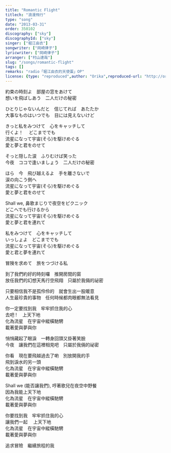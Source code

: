 ```yaml
---
title: "Romantic Flight"
titlech: "浪漫飛行"
type: "song"
date: "2013-03-31"
order: 350102
discography: ["sky"]
discographyId: ["sky"]
singer: ["堀江由衣"]
songwriter: ["岡崎律子"]
lyricwriter: ["岡崎律子"]
arranger: ["村山達哉"]
slug: "/songs/romantic-flight"
tags: []
remarks: "radio「堀江由衣的天使蛋」OP"
license: {type: "reproduced",author: "Orika",reproduced-url: "http://orikamushi.myweb.hinet.net",reproduced-website: "織歌蟲"}
---
```


約束の時刻よ　部屋の窓をあけて   
想いを飛ばしあう　二人だけの秘密   
  
ひとりじゃないんだと　信じてれば　あたたか   
大事なものはいつでも　目には見えないけど   
  
きっと私をみつけて　心をキャッチして   
行くよ！ 　どこまででも   
流星になって宇宙(そら)を駆けめぐる   
愛と夢と君をのせて   
  
そっと隠した涙　ふりむけば笑った   
今夜　ココで逢いましょう　二人だけの秘密   
  
ほら　今　飛び越えるよ　手を離さないで   
涙の向こう側へ   
流星になって宇宙(そら)を駆けめぐる   
愛と夢と君をのせて   
  
Shall we, 鼻歌まじりで夜空をピクニック   
どこへでも行けるから   
流星になって宇宙(そら)を駆けめぐる   
愛と夢と君を連れて   
  
私をみつけて　心をキャッチして   
いっしょよ　どこまででも   
流星になって宇宙(そら)を駆けめぐる   
愛と君と夢を連れて   
  
冒険を求めて　旅をつづける私  
  

<!-- 翻译 -->

到了我們約好的時刻囉　推開房間的窗  
放任我們的幻想天馬行空飛翔　只屬於我倆的祕密  
  
只要相信我不是孤伶伶的　就會生出一股暖意  
人生最珍貴的事物　任何時候都肉眼都無法看見  
  
你一定要找到我　牢牢抓住我的心  
去吧 ! 　上天下地  
化為流星　在宇宙中縱橫馳騁  
載著愛與夢與你  
  
悄悄藏起了眼淚　一轉身回頭又掛著笑臉  
今夜　讓我們在這裡相見吧　只屬於我倆的祕密  
  
你看　現在要飛越過去了喲　別放開我的手  
飛到淚水的另一頭  
化為流星　在宇宙中縱橫馳騁  
載著愛與夢與你  
  
Shall we (能否讓我們), 哼著歌兒在夜空中野餐  
因為我能上天下地  
化為流星　在宇宙中縱橫馳騁  
載著愛與夢與你  
  
你要找到我　牢牢抓住我的心  
讓我們一起 　上天下地  
化為流星　在宇宙中縱橫馳騁  
載著愛與夢與你  
  
追求冒險　繼續旅程的我
